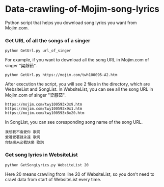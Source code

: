 # Data-crawling-of-Mojim-song-lyrics   
Python script that helps you download song lyrics you want from Mojim.com.      
### Get URL of all the songs of a singer
```
python GetUrl.py url_of_singer
```
For example, if you want to download all the song URL in Mojim.com of singer "梁靜茹".
```
python GetUrl.py https://mojim.com/twh100095-A2.htm
```
After execution the script, you will see 2 files in the directory, which are WebsiteList and SongList.
In WebsiteList, you can see all the song URL in Mojim.com of singer "梁靜茹".
```
https://mojim.com/twy100593x3x9.htm
https://mojim.com/twy100593x9x1.htm
https://mojim.com/twy100593x8x20.htm
```
In SongList, you can see coresponding song name of the song URL.
```
我想我不會愛你 歌詞
愛著愛著就永遠 歌詞
你快樂未必我快樂 歌詞
```
### Get song lyrics in WebsiteList
```
python GetSongLyrics.py WebsiteList 20
```
Here 20 means crawling from line 20 of WebsiteList, so you don't need to crawl data from start of WebsiteList every time. 
